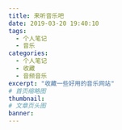 ```yaml
---
title: 来听音乐吧
date: 2019-03-20 19:40:10
tags:
  - 个人笔记
  - 音乐
categories:
  - 个人笔记
  - 收藏
  - 音频音乐
excerpt: "收藏一些好用的音乐网站"
# 首页缩略图
thumbnail: 
# 文章页头图
banner:
---
```

